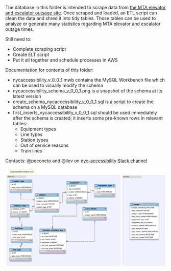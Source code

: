 The database in this folder is intended to scrape data from [the MTA elevator and escalator outsage site](http://advisory.mtanyct.info/EEoutage/). Once scraped and loaded, an ETL script can clean the data and shred it into tidy tables. Those tables can be used to analyze or generate many statistics regarding MTA elevator and escalator outage times.

Still need to:
- Complete scraping script
- Create ELT script
- Put it all together and schedule processes in AWS

Documentation for contents of this folder:
- nycaccessibility_v_0_0_1.mwb contains the MySQL Workbench file which can be used to visually modify the schema
- nycaccessibility_schema_v_0_0_1.png is a snapshot of the schema at its latest version
- create_schema_nycaccessibility_v_0_0_1.sql is a script to create the schema on a MySQL database
- first_inserts_nycaccessibility_v_0_0_1.sql should be used immediately after the schema is created; it inserts some pre-known rows in relevant tables:
  + Equipment types
  + Line types
  + Station types
  + Out of service reasons
  + Train lines

Contacts:
@peconeto and @ilev on [nyc-accessibility Slack channel](https://datafordemocracy.slack.com/messages/nyc-accessibility/)

![v0.0.1 schema](nycaccessibility_schema_v_0_0_1.png)

